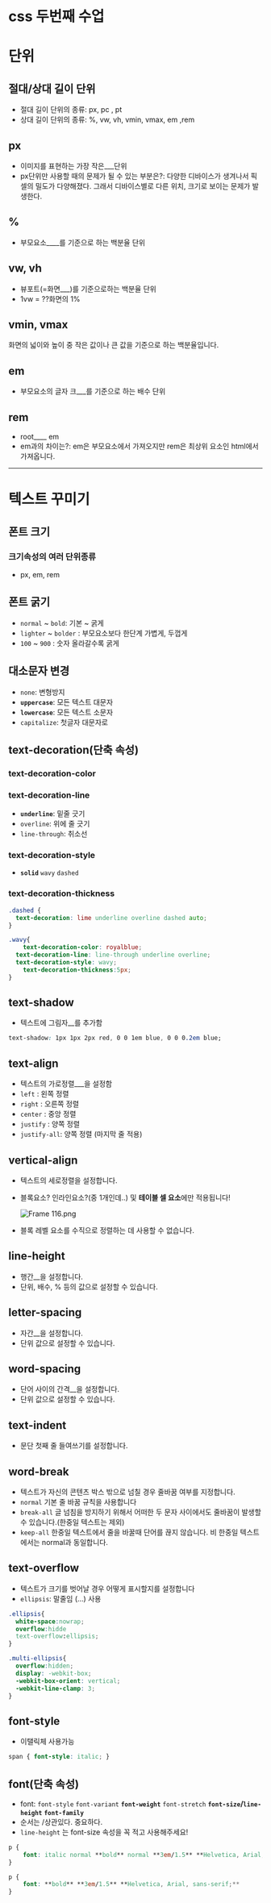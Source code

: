 # css 두번째 수업

# 단위

## 절대/상대 길이 단위

- 절대 길이 단위의 종류: px, pc , pt
- 상대 길이 단위의 종류: %, vw, vh, vmin, vmax, em ,rem

## px

- 이미지를 표현하는 가장 작은___단위
- px단위만 사용할 때의 문제가 될 수 있는 부분은?: 다양한 디바이스가 생겨나서 픽셀의 밀도가 다양해졌다. 그래서 디바이스별로 다른 위치, 크기로 보이는 문제가 발생한다.

## %

- 부모요소____를 기준으로 하는 백분율 단위

## vw, vh

- 뷰포트(=화면___)를 기준으로하는 백분율 단위
- 1vw = ??화면의 1%

## vmin, vmax

화면의 넓이와 높이 중 작은 값이나 큰 값을 기준으로 하는 백분율입니다.

## em

- 부모요소의 글자 크___를 기준으로 하는 배수 단위

## rem

- root____ em
- em과의 차이는?: em은 부모요소에서 가져오지만 rem은 최상위 요소인 html에서 가져옵니다.

---

# 텍스트 꾸미기

## 폰트 크기

### 크기속성의 여러 단위종류

- px, em, rem

## 폰트 굵기

- `normal` ~ `bold`:  기본 ~ 굵게
- `lighter` ~ `bolder` : 부모요소보다 한단계 가볍게, 두껍게
- `100` ~ `900` : 숫자 올라갈수록 굵게

## 대소문자 변경

- `none`: 변형방지
- **`uppercase`**: 모든 텍스트 대문자
- **`lowercase`**: 모든 텍스트 소문자
- `capitalize`: 첫글자 대문자로

## text-decoration(단축 속성)

### text-decoration-color

### text-decoration-line

- **`underline`**: 밑줄 긋기
- `overline`: 위에 줄 긋기
- `line-through`: 취소선

### text-decoration-style

- **`solid`** `wavy` `dashed`

### text-decoration-thickness

```css
.dashed {
  text-decoration: lime underline overline dashed auto;
}

.wavy{
	text-decoration-color: royalblue;
  text-decoration-line: line-through underline overline;
  text-decoration-style: wavy;
	text-decoration-thickness:5px;
}
```

## text-shadow

- 텍스트에 그림자__를 추가함

```css
text-shadow: 1px 1px 2px red, 0 0 1em blue, 0 0 0.2em blue;
```

## text-align

- 텍스트의 가로정렬___을 설정함
- `left` : 왼쪽 정렬
- `right` : 오른쪽 정렬
- `center` : 중앙 정렬
- `justify` : 양쪽 정렬
- `justify-all`: 양쪽 정렬  (마지막 줄 적용)

## vertical-align

- 텍스트의 세로정렬을 설정합니다.
- 블록요소? 인라인요소?(중 1개인데..) 및 **테이블 셀 요소**에만 적용됩니다!
    
    ![Frame 116.png](https://prod-files-secure.s3.us-west-2.amazonaws.com/e8f11927-b70c-4524-9227-a3efac08e7aa/c4a1cf40-a9cd-4ede-b623-4f150e8a0962/Frame_116.png)
    
- 블록 레벨 요소를 수직으로 정렬하는 데 사용할 수 없습니다.

## line-height

- 행간__을 설정합니다.
- 단위, 배수, % 등의 값으로 설정할 수 있습니다.

## letter-spacing

- 자간__을 설정합니다.
- 단위 값으로 설정할 수 있습니다.

## word-spacing

- 단어 사이의 간격__을 설정합니다.
- 단위 값으로 설정할 수 있습니다.

## text-indent

- 문단 첫째 줄 들여쓰기를 설정합니다.

## word-break

- 텍스트가 자신의 콘텐츠 박스 밖으로 넘칠 경우 줄바꿈 여부를 지정합니다.
- `normal` 기본 줄 바꿈 규칙을 사용합니다
- `break-all` 글 넘침을 방지하기 위해서 어떠한 두 문자 사이에서도 줄바꿈이 발생할 수 있습니다.(한중일 텍스트는 제외)
- `keep-all` 한중일 텍스트에서 줄을 바꿀때 단어를 끊지 않습니다. 비 한중일 텍스트에서는 normal과 동일합니다.

## text-overflow

- 텍스트가 크기를 벗어날 경우 어떻게 표시할지를 설정합니다
- `ellipsis`: 말줄임 (…) 사용

```css
.ellipsis{
  white-space:nowrap;
  overflow:hidde
  text-overflow:ellipsis;
}

.multi-ellipsis{
  overflow:hidden;  
  display: -webkit-box;
  -webkit-box-orient: vertical;
  -webkit-line-clamp: 3;
}
```

## font-style

- 이탤릭체 사용가능

```css
span { font-style: italic; }
```

## font(단축 속성)

- font: `font-style` `font-variant` **`font-weight`** `font-stretch` **`font-size`/`line-height`** **`font-family`**
- 순서는 /상관있다. 중요하다.
- `line-height` 는 font-size 속성을 꼭 적고 사용해주세요!

```css
p {
	font: italic normal **bold** normal **3em/1.5** **Helvetica, Arial, sans-serif;**
}
```

```css
p {
	font: **bold** **3em/1.5** **Helvetica, Arial, sans-serif;**
}
```